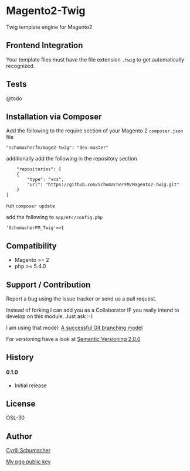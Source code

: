 Magento2-Twig
============

Twig template engine for Magento2

Frontend Integration
--------------------

Your template files must have the file extension `.twig` to get automatically recognized.

Tests
-----

@todo

Installation via Composer
------------

Add the following to the require section of your Magento 2 `composer.json` file

    "schumacherfm/mage2-twig": "dev-master"

additionally add the following in the repository section

        "repositories": [
        {
            "type": "vcs",
            "url": "https://github.com/SchumacherFM/Magento2-Twig.git"
        }
    ]
    
run `composer update`

add the following to `app/etc/config.php`

    'SchumacherFM_Twig'=>1

Compatibility
-------------

- Magento >= 2
- php >= 5.4.0

Support / Contribution
----------------------

Report a bug using the issue tracker or send us a pull request.

Instead of forking I can add you as a Collaborator IF you really intend to develop on this module. Just ask :-)

I am using that model: [A successful Git branching model](http://nvie.com/posts/a-successful-git-branching-model/)

For versioning have a look at [Semantic Versioning 2.0.0](http://semver.org/)

History
-------

#### 0.1.0

- Initial release

License
-------

OSL-30

Author
------

[Cyrill Schumacher](http://cyrillschumacher.com)

[My pgp public key](http://www.schumacher.fm/cyrill.asc)
